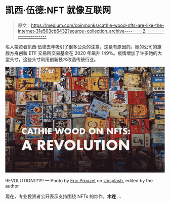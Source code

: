 # 凯西·伍德:NFT 就像互联网

> 原文：<https://medium.com/coinmonks/cathie-wood-nfts-are-like-the-internet-31e503cb6432?source=collection_archive---------2----------------------->

名人投资者凯西·伍德去年吸引了很多公众的注意，这是有原因的。她的公司的旗舰方舟创新 ETF 交易所交易基金在 2020 年飙升 149%。疫情增加了许多她的大型头寸，这些头寸利用创新技术改造传统行业。

![](img/bd1687fad09c9018aba05ba43e47ec1a.png)

REVOLUTION1!!1!!! — Photo by [Eric Prouzet](https://unsplash.com/@eprouzet?utm_source=unsplash&utm_medium=referral&utm_content=creditCopyText) on [Unsplash](https://unsplash.com/?utm_source=unsplash&utm_medium=referral&utm_content=creditCopyText), edited by the author

现在，专业投资者公开表示支持围绕 NFTs 的炒作。**木连** …